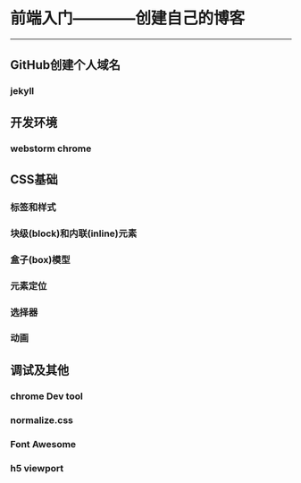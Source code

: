 # 前端入门————创建自己的博客

---
## GitHub创建个人域名
### jekyll
## 开发环境
### webstorm chrome
## CSS基础
### 标签和样式
### 块级(block)和内联(inline)元素
### 盒子(box)模型
### 元素定位
### 选择器
### 动画
## 调试及其他
### chrome Dev tool
### normalize.css
### Font Awesome
### h5 viewport
